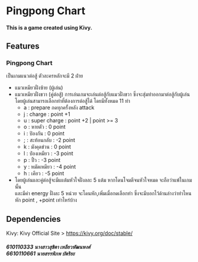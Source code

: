 # Pingpong Chart 
#### This is a game created using Kivy.
## Features
### Pingpong Chart
เป็นเกมแนวต่อสู้ ตัวละครหลักจะมี 2 ฝ่าย
- แมวเหมียวฝั่งซ้าย (ผู้เล่น)
- แมวเหมียวฝั่งขวา (คู่ต่อสู้)
การเล่นเกมจะเล่นต่อสู้กับแมวฝั่งขวา ซึ่งจะสุ่มท่าออกมาต่อสู้กับผู้เล่น
โดยผู้เล่นสามารถเลือกท่าที่ต้องการต่อสู้ได้ โดยมีทั้งหมด 11 ท่า
    - a : prepare กดทุกครั้งหลัง attack
    - j : charge : point +1
    - u : super charge : point +2 | point >= 3
    - o : หายตัว : 0 point
    - i : ป้องกัน : 0 point
    - ; : สะท้อนกลับ : -2 point
    - k : มังคุดข่วน : 0 point
    - l : ป๋องเหมียว : -3 point
    - p : ปิ้ว : -3 point
    - y : หมัดเหมียว : -4 point
    - h : เคียว : -5 point
- โดยผู้เล่นและคู่ต่อสู้จะมีแแต้มหัวใจฝั่งลละ 5 แต้ม หากโดนโจมตีจนหัวใจหมด จะถือว่าแพ้ในเกมนั้น <br> และมีค่า energy ฝั่งละ 5 หน่วย จะโดนหัก,เพิ่มเมื่อกดเลือกท่า ซึ่งจะมีบอกไว้ด้านล่างว่าท่าไหนหัก point , +point เท่าไหร่บ้าง
## Dependencies
 Kivy: Kivy Official Site > https://kivy.org/doc/stable/

##### 610110333 นางสาวสุขิตา เหลียวพัฒนพงศ์ <br> 6610110661 นายสรรพิภพ บัตริยะ
